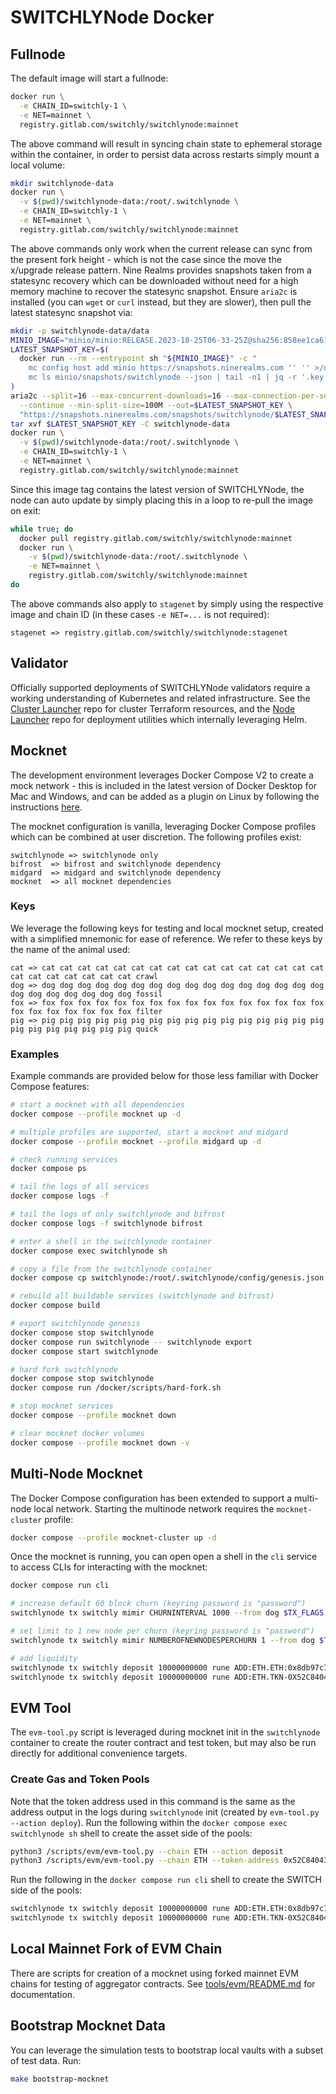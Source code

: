 # SWITCHLYNode Docker

## Fullnode

The default image will start a fullnode:

```bash
docker run \
  -e CHAIN_ID=switchly-1 \
  -e NET=mainnet \
  registry.gitlab.com/switchly/switchlynode:mainnet
```

The above command will result in syncing chain state to ephemeral storage within the container, in order to persist data across restarts simply mount a local volume:

```bash
mkdir switchlynode-data
docker run \
  -v $(pwd)/switchlynode-data:/root/.switchlynode \
  -e CHAIN_ID=switchly-1 \
  -e NET=mainnet \
  registry.gitlab.com/switchly/switchlynode:mainnet
```

The above commands only work when the current release can sync from the present fork height - which is not the case since the move the x/upgrade release pattern. Nine Realms provides snapshots taken from a statesync recovery which can be downloaded without need for a high memory machine to recover the statesync snapshot. Ensure `aria2c` is installed (you can `wget` or `curl` instead, but they are slower), then pull the latest statesync snapshot via:

```bash
mkdir -p switchlynode-data/data
MINIO_IMAGE="minio/minio:RELEASE.2023-10-25T06-33-25Z@sha256:858ee1ca619396ea1b77cc12a36b857a6b57cb4f5d53128b1224365ee1da7305"
LATEST_SNAPSHOT_KEY=$(
  docker run --rm --entrypoint sh "${MINIO_IMAGE}" -c "
    mc config host add minio https://snapshots.ninerealms.com '' '' >/dev/null;
    mc ls minio/snapshots/switchlynode --json | tail -n1 | jq -r '.key'"
)
aria2c --split=16 --max-concurrent-downloads=16 --max-connection-per-server=16 \
  --continue --min-split-size=100M --out=$LATEST_SNAPSHOT_KEY \
  "https://snapshots.ninerealms.com/snapshots/switchlynode/$LATEST_SNAPSHOT_KEY"
tar xvf $LATEST_SNAPSHOT_KEY -C switchlynode-data
docker run \
  -v $(pwd)/switchlynode-data:/root/.switchlynode \
  -e CHAIN_ID=switchly-1 \
  -e NET=mainnet \
  registry.gitlab.com/switchly/switchlynode:mainnet
```

Since this image tag contains the latest version of SWITCHLYNode, the node can auto update by simply placing this in a loop to re-pull the image on exit:

```bash
while true; do
  docker pull registry.gitlab.com/switchly/switchlynode:mainnet
  docker run \
    -v $(pwd)/switchlynode-data:/root/.switchlynode \
    -e NET=mainnet \
    registry.gitlab.com/switchly/switchlynode:mainnet
do
```

The above commands also apply to `stagenet` by simply using the respective image and chain ID (in these cases `-e NET=...` is not required):

```code
stagenet => registry.gitlab.com/switchly/switchlynode:stagenet
```

## Validator

Officially supported deployments of SWITCHLYNode validators require a working understanding of Kubernetes and related infrastructure. See the [Cluster Launcher](https://gitlab.com/switchly/devops/cluster-launcher) repo for cluster Terraform resources, and the [Node Launcher](https://gitlab.com/switchly/devops/node-launcher) repo for deployment utilities which internally leveraging Helm.

## Mocknet

The development environment leverages Docker Compose V2 to create a mock network - this is included in the latest version of Docker Desktop for Mac and Windows, and can be added as a plugin on Linux by following the instructions [here](https://docs.docker.com/compose/cli-command/#installing-compose-v2).

The mocknet configuration is vanilla, leveraging Docker Compose profiles which can be combined at user discretion. The following profiles exist:

```code
switchlynode => switchlynode only
bifrost  => bifrost and switchlynode dependency
midgard  => midgard and switchlynode dependency
mocknet  => all mocknet dependencies
```

### Keys

We leverage the following keys for testing and local mocknet setup, created with a simplified mnemonic for ease of reference. We refer to these keys by the name of the animal used:

```text
cat => cat cat cat cat cat cat cat cat cat cat cat cat cat cat cat cat cat cat cat cat cat cat cat crawl
dog => dog dog dog dog dog dog dog dog dog dog dog dog dog dog dog dog dog dog dog dog dog dog dog fossil
fox => fox fox fox fox fox fox fox fox fox fox fox fox fox fox fox fox fox fox fox fox fox fox fox filter
pig => pig pig pig pig pig pig pig pig pig pig pig pig pig pig pig pig pig pig pig pig pig pig pig quick
```

### Examples

Example commands are provided below for those less familiar with Docker Compose features:

```bash
# start a mocknet with all dependencies
docker compose --profile mocknet up -d

# multiple profiles are supported, start a mocknet and midgard
docker compose --profile mocknet --profile midgard up -d

# check running services
docker compose ps

# tail the logs of all services
docker compose logs -f

# tail the logs of only switchlynode and bifrost
docker compose logs -f switchlynode bifrost

# enter a shell in the switchlynode container
docker compose exec switchlynode sh

# copy a file from the switchlynode container
docker compose cp switchlynode:/root/.switchlynode/config/genesis.json .

# rebuild all buildable services (switchlynode and bifrost)
docker compose build

# export switchlynode genesis
docker compose stop switchlynode
docker compose run switchlynode -- switchlynode export
docker compose start switchlynode

# hard fork switchlynode
docker compose stop switchlynode
docker compose run /docker/scripts/hard-fork.sh

# stop mocknet services
docker compose --profile mocknet down

# clear mocknet docker volumes
docker compose --profile mocknet down -v
```

## Multi-Node Mocknet

The Docker Compose configuration has been extended to support a multi-node local network. Starting the multinode network requires the `mocknet-cluster` profile:

```bash
docker compose --profile mocknet-cluster up -d
```

Once the mocknet is running, you can open open a shell in the `cli` service to access CLIs for interacting with the mocknet:

```bash
docker compose run cli

# increase default 60 block churn (keyring password is "password")
switchlynode tx switchly mimir CHURNINTERVAL 1000 --from dog $TX_FLAGS

# set limit to 1 new node per churn (keyring password is "password")
switchlynode tx switchly mimir NUMBEROFNEWNODESPERCHURN 1 --from dog $TX_FLAGS

# add liquidity
switchlynode tx switchly deposit 10000000000 rune ADD:ETH.ETH:0x8db97c7cece249c2b98bdc0226cc4c2a57bf52fc --from cat $TX_FLAGS
switchlynode tx switchly deposit 10000000000 rune ADD:ETH.TKN-0X52C84043CD9C865236F11D9FC9F56AA003C1F922:0x8db97c7cece249c2b98bdc0226cc4c2a57bf52fc --from cat $TX_FLAGS
```

## EVM Tool

The `evm-tool.py` script is leveraged during mocknet init in the `switchlynode` container to create the router contract and test token, but may also be run directly for additional convenience targets.

### Create Gas and Token Pools

Note that the token address used in this command is the same as the address output in the logs during `switchlynode` init (created by `evm-tool.py --action deploy`). Run the following within the `docker compose exec switchlynode sh` shell to create the asset side of the pools:

```bash
python3 /scripts/evm/evm-tool.py --chain ETH --action deposit
python3 /scripts/evm/evm-tool.py --chain ETH --token-address 0x52C84043CD9c865236f11d9Fc9F56aa003c1f922 --action deposit-token
```

Run the following in the `docker compose run cli` shell to create the SWITCH side of the pools:

```bash
switchlynode tx switchly deposit 10000000000 rune ADD:ETH.ETH:0x8db97c7cece249c2b98bdc0226cc4c2a57bf52fc --from cat $TX_FLAGS
switchlynode tx switchly deposit 10000000000 rune ADD:ETH.TKN-0X52C84043CD9C865236F11D9FC9F56AA003C1F922:0x8db97c7cece249c2b98bdc0226cc4c2a57bf52fc --from cat $TX_FLAGS
```

## Local Mainnet Fork of EVM Chain

There are scripts for creation of a mocknet using forked mainnet EVM chains for testing of aggregator contracts. See [tools/evm/README.md](../../tools/evm/README.md) for documentation.

## Bootstrap Mocknet Data

You can leverage the simulation tests to bootstrap local vaults with a subset of test data. Run:

```bash
make bootstrap-mocknet
```
